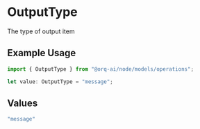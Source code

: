 # OutputType

The type of output item

## Example Usage

```typescript
import { OutputType } from "@orq-ai/node/models/operations";

let value: OutputType = "message";
```

## Values

```typescript
"message"
```